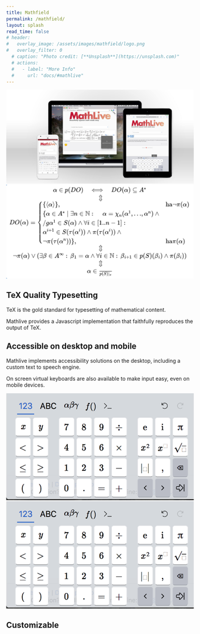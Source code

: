 ```yaml
---
title: Mathfield
permalink: /mathfield/
layout: splash
read_time: false
# header:
#   overlay_image: /assets/images/mathfield/logo.png
#   overlay_filter: 0
  # caption: "Photo credit: [**Unsplash**](https://unsplash.com)"
  # actions:
  #   - label: "More Info"
  #     url: "docs/#mathlive"
---
```



<section class="cards single-column">
  <!-- <img src='/assets/images/mathfield/logo.png'> -->
  <img src='/assets/images/mathfield/screenshot.jpg'>
  <section class="card wide">
    <div>
      <img src='/assets/images/mathfield/loop-eqn.png'>
    </div>
    <div class='block align-top'>
      <h2>TeX Quality Typesetting</h2>
      <p>TeX is the gold standard for typesetting of mathematical content. </p><p>
      Mathlive provides a Javascript implementation that faithfully reproduces the
      output of TeX.</p>
    </div>
  </section>

  <section class="card wide">
    <div class='block align-top'>
      <h2>Accessible on desktop and mobile</h2>
      <p>Mathlive implements accessibility solutions on the desktop, including 
      a custom text to speech engine.</p>
      <p>On screen virtual keyboards are also available to make input easy, even
      on mobile devices.</p>
    </div>
    <div>
      <img src='/assets/images/mathfield/virtualKeyboard.png'>
    </div>
  </section>


  <section class="card wide">
    <div>
      <img src='/assets/images/mathfield/virtualKeyboard.png'>
    </div>
    <div class='block align-top'>
      <h2>Customizable</h2>
      <p></p>
    </div>
  </section>
</section>

